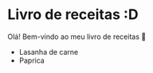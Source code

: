 # Livro de receitas :D

Olá! Bem-vindo ao meu livro de receitas :ocean:

- Lasanha de carne
- Paprica 
